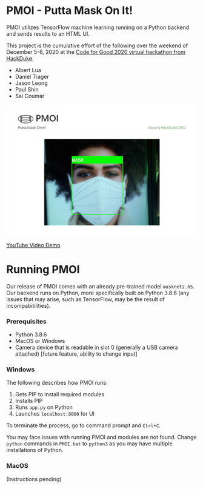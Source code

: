# PMOI - Putta Mask On It!

PMOI utilizes TensorFlow machine learning running on a Python backend and sends results to an HTML UI.

This project is the cumulative effort of the following over the weekend of December 5-6, 2020 at the [Code for Good 2020 virtual hackathon from HackDuke](https://hackduke.org/).
* Albert Lua
* Daniel Trager
* Jason Leong
* Paul Shin
* Sai Coumar

![Sample UI screenshot](https://github.com/saiccoumar/PMOI/blob/main/sample.png?raw=true)

[YouTube Video Demo](https://youtu.be/UK3-xYVyPlM)

# Running PMOI
Our release of PMOI comes with an already pre-trained model `masknet2.h5`. Our backend runs on Python, more specifically built on Python 3.8.6 (any issues that may arise, such as TensorFlow, may be the result of incompabitilities).

### Prerequisites
* Python 3.8.6
* MacOS or Windows
* Camera device that is readable in slot 0 (generally a USB camera attached) [future feature, ability to change input]

### Windows
The following describes how PMOI runs:
1. Gets PIP to install required modules
2. Installs PIP
3. Runs `app.py` on Python
4. Launches `localhost:8000` for UI

To terminate the process, go to command prompt and `Ctrl+C`.

You may face issues with running PMOI and modules are not found. Change `python` commands in `PMOI.bat` to `python3` as you may have multiple installations of Python.

### MacOS
(Instructions pending)
